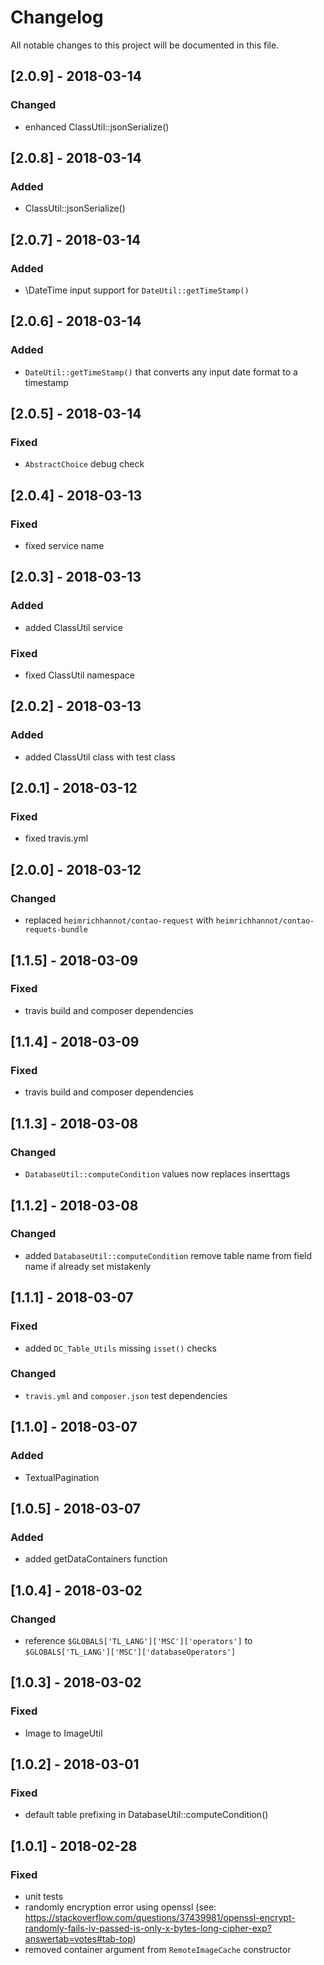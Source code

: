 # Changelog
All notable changes to this project will be documented in this file.

## [2.0.9] - 2018-03-14

### Changed
-  enhanced ClassUtil::jsonSerialize()

## [2.0.8] - 2018-03-14

### Added
-  ClassUtil::jsonSerialize()

## [2.0.7] - 2018-03-14

### Added
-  \DateTime input support for `DateUtil::getTimeStamp()`

## [2.0.6] - 2018-03-14

### Added
-  `DateUtil::getTimeStamp()` that converts any input date format to a timestamp 

## [2.0.5] - 2018-03-14

### Fixed
-  `AbstractChoice` debug check

## [2.0.4] - 2018-03-13

### Fixed
-  fixed service name

## [2.0.3] - 2018-03-13

### Added
-  added ClassUtil service

### Fixed
-  fixed ClassUtil namespace

## [2.0.2] - 2018-03-13

### Added
-  added ClassUtil class with test class

## [2.0.1] - 2018-03-12

### Fixed
-  fixed travis.yml

## [2.0.0] - 2018-03-12

### Changed
-  replaced `heimrichhannot/contao-request` with `heimrichhannot/contao-requets-bundle`

## [1.1.5] - 2018-03-09

### Fixed
-  travis build and composer dependencies

## [1.1.4] - 2018-03-09

### Fixed
-  travis build and composer dependencies

## [1.1.3] - 2018-03-08

### Changed
- `DatabaseUtil::computeCondition` values now replaces inserttags

## [1.1.2] - 2018-03-08

### Changed
- added `DatabaseUtil::computeCondition` remove table name from field name if already set mistakenly

## [1.1.1] - 2018-03-07

### Fixed
- added `DC_Table_Utils` missing `isset()` checks

### Changed
- `travis.yml` and `composer.json` test dependencies

## [1.1.0] - 2018-03-07

### Added
- TextualPagination

## [1.0.5] - 2018-03-07

### Added
- added getDataContainers function

## [1.0.4] - 2018-03-02

### Changed
- reference `$GLOBALS['TL_LANG']['MSC']['operators']` to `$GLOBALS['TL_LANG']['MSC']['databaseOperators']`

## [1.0.3] - 2018-03-02

### Fixed
- Image to ImageUtil

## [1.0.2] - 2018-03-01

### Fixed
- default table prefixing in DatabaseUtil::computeCondition()

## [1.0.1] - 2018-02-28

### Fixed
- unit tests
- randomly encryption error using openssl (see: https://stackoverflow.com/questions/37439981/openssl-encrypt-randomly-fails-iv-passed-is-only-x-bytes-long-cipher-exp?answertab=votes#tab-top)
- removed container argument from `RemoteImageCache` constructor
